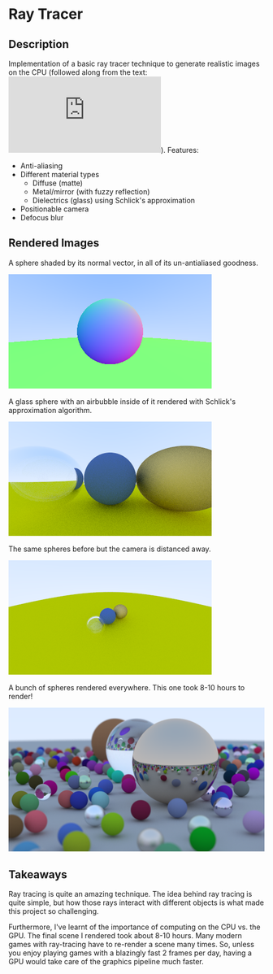 # Ray Tracer

## Description
Implementation of a basic ray tracer technique to generate realistic images on the CPU (followed along from the text: ![Ray Tracing in One Weekend](https://raytracing.github.io/books/RayTracingInOneWeekend.html)).
Features:
   - Anti-aliasing
   - Different material types
     - Diffuse (matte)
     - Metal/mirror (with fuzzy reflection)
     - Dielectrics (glass) using Schlick's approximation
   - Positionable camera
   - Defocus blur

## Rendered Images
A sphere shaded by its normal vector, in all of its un-antialiased goodness.

![first sphere](https://github.com/tbbui-732/raytracer/blob/main/images_png/sphere-background.png)

A glass sphere with an airbubble inside of it rendered with Schlick's approximation algorithm.

![glass sphere with schlick approximation](https://github.com/tbbui-732/raytracer/blob/main/images_png/schlick-spheres.png)

The same spheres before but the camera is distanced away.

![positionable camera](https://github.com/tbbui-732/raytracer/blob/main/images_png/far-spheres.png)

A bunch of spheres rendered everywhere. This one took 8-10 hours to render!

![final scene](https://github.com/tbbui-732/raytracer/blob/main/images_png/final-scene.png)

## Takeaways
Ray tracing is quite an amazing technique. The idea behind ray tracing is quite simple, but how those rays interact with 
different objects is what made this project so challenging. 

Furthermore, I've learnt of the importance of computing on the CPU vs. the GPU. The final scene I rendered took about 8-10 hours.
Many modern games with ray-tracing have to re-render a scene many times. So, unless you enjoy playing games with a blazingly fast 2 frames per day,
having a GPU would take care of the graphics pipeline much faster.
